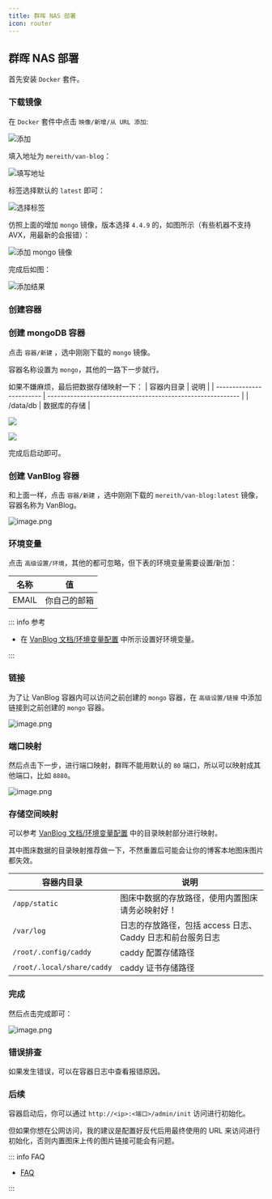 ```yaml
---
title: 群晖 NAS 部署
icon: router
---
```


## 群晖 NAS 部署

首先安装 `Docker` 套件。

### 下载镜像

在 `Docker` 套件中点击 `映像/新增/从 URL 添加`:

![添加](https://pic.mereith.com/img/37e817403c5f6b3877780b41f99ea2e0.clipboard-2022-08-29.png)

填入地址为 `mereith/van-blog`：

![填写地址](https://pic.mereith.com/img/428cef523d23e2a5d2b19fcb59fb2bf0.clipboard-2022-08-29.png)

标签选择默认的 `latest` 即可：

![选择标签](https://pic.mereith.com/img/409c41cbe5ebf9d3be1630965b5a6e46.clipboard-2022-08-29.png)

仿照上面的增加 `mongo` 镜像，版本选择 `4.4.9` 的，如图所示（有些机器不支持 AVX，用最新的会报错）：

![添加 mongo 镜像](https://pic.mereith.com/img/acd15a0e47c3a28d78a78c9102a7593e.clipboard-2022-09-15.png)

完成后如图：

![添加结果](https://pic.mereith.com/img/94080b16a8305acbd1552ca3b31596bb.clipboard-2022-09-15.png)

### 创建容器

### 创建 mongoDB 容器

点击 `容器/新建` ，选中刚刚下载的 `mongo` 镜像。

容器名称设置为 `mongo`，其他的一路下一步就行。

如果不嫌麻烦，最后把数据存储映射一下：
| 容器内目录 | 说明 |
| ------------------------ | ----------------------------------------------------------- |
| /data/db | 数据库的存储 |

![](https://pic.mereith.com/img/09ae5a657283b2485e72bde073bbc8d1.clipboard-2022-09-14.png)

![](https://pic.mereith.com/img/75f317abbeb193dbbb6f0c02647f0717.clipboard-2022-09-14.png)

完成后启动即可。

### 创建 VanBlog 容器

和上面一样，点击 `容器/新建` ，选中刚刚下载的 `mereith/van-blog:latest` 镜像，容器名称为 VanBlog。

![image.png](https://pic.mereith.com/img/6b237de9e368fbcda040c5eaa5aec363.image.png)

### 环境变量

点击 `高级设置/环境`，其他的都可忽略，但下表的环境变量需要设置/新加：

| 名称  | 值           |
| ----- | ------------ |
| EMAIL | 你自己的邮箱 |

::: info 参考

- 在 [VanBlog 文档/环境变量配置](./env.md) 中所示设置好环境变量。

:::

### 链接

为了让 VanBlog 容器内可以访问之前创建的 `mongo` 容器，在 `高级设置/链接` 中添加链接到之前创建的 `mongo` 容器。

![image.png](https://pic.mereith.com/img/72794966c5ef678f61273967a2530940.image.png)

### 端口映射

然后点击下一步，进行端口映射，群晖不能用默认的 `80` 端口，所以可以映射成其他端口，比如 `8880`。

![image.png](https://pic.mereith.com/img/5e6a5d6f07af5455b8fd4f06763cf858.image.png)

### 存储空间映射

可以参考 [VanBlog 文档/环境变量配置](./env.md) 中的目录映射部分进行映射。

其中图床数据的目录映射推荐做一下，不然重置后可能会让你的博客本地图床图片都失效。

| 容器内目录                 | 说明                                                        |
| -------------------------- | ----------------------------------------------------------- |
| `/app/static`              | 图床中数据的存放路径，使用内置图床请务必映射好！            |
| `/var/log`                 | 日志的存放路径，包括 access 日志、 Caddy 日志和前台服务日志 |
| `/root/.config/caddy`      | caddy 配置存储路径                                          |
| `/root/.local/share/caddy` | caddy 证书存储路径                                          |

### 完成

然后点击完成即可：

![image.png](https://pic.mereith.com/img/1e75d553be53f7cea173177035f23cd9.image.png)

### 错误排查

如果发生错误，可以在容器日志中查看报错原因。

### 后续

容器启动后，你可以通过 `http://<ip>:<端口>/admin/init` 访问进行初始化。

但如果你想在公网访问，我的建议是配置好反代后用最终使用的 URL 来访问进行初始化，否则内置图床上传的图片链接可能会有问题。

::: info FAQ

- [FAQ](../faq/README.md)

:::
